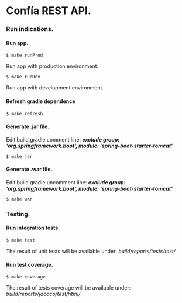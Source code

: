 # Confía REST API. 
### Run indications.

#### Run app.
```
$ make runProd
```
Run app with production environment.

```
$ make runDev
```
Run app with development environment.

#### Refresh gradle dependence
```
$ make refresh
```
#### Generate .jar file.
Edit build.gradle comment line: *****exclude group: 'org.springframework.boot', module: 'spring-boot-starter-tomcat'*****
```
$ make jar
```
#### Generate .war file.
Edit build.gradle uncomment line: *****exclude group: 'org.springframework.boot', module: 'spring-boot-starter-tomcat'*****
```
$ make war
```
### Testing.

#### Run integration tests.
```
$ make test
```
The result of unit tests will be available under: *build/reports/tests/test/*

#### Run test coverage.
```
$ make coverage
```
The result of tests coverage will be available under: *build/reports/jacoco/test/html/*
